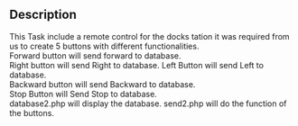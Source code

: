 ## Description
   This Task include a remote control for the docks tation it was required from us to create 5 buttons with different functionalities.   
   Forward button will send forward to database.  
    Right button will send Right to database. 
   Left Button will send Left to database.  
   Backward button will send Backward to database.  
   Stop Button will Send Stop to database.  
   database2.php will display the database. 
   send2.php will do the function of the buttons. 
